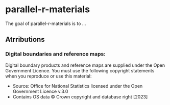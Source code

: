 
# parallel-r-materials

<!-- badges: start -->
<!-- badges: end -->

The goal of parallel-r-materials is to ...






## Atrributions

### Digital boundaries and reference maps:

Digital boundary products and reference maps are supplied under the Open Government Licence. You must use the following copyright statements when you reproduce or use this material:

- Source: Office for National Statistics licensed under the Open Government Licence v.3.0
- Contains OS data © Crown copyright and database right [2023]
